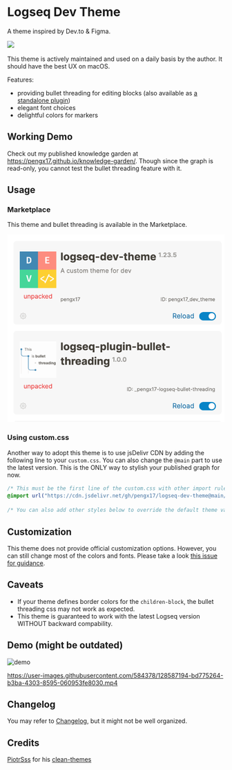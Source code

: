 # Logseq Dev Theme

A theme inspired by Dev.to & Figma.

<img src="./logo.png" width="100" />

This theme is actively maintained and used on a daily basis by the author. It should have the best UX on macOS.

Features:
- providing bullet threading for editing blocks (also available as [a standalone plugin](https://github.com/pengx17/logseq-plugin-bullet-threading))
- elegant font choices
- delightful colors for markers

## Working Demo

Check out my published knowledge garden at https://pengx17.github.io/knowledge-garden/. Though since the graph is read-only, you cannot test the bullet threading feature with it.

## Usage

### Marketplace
This theme and bullet threading is available in the Marketplace.

![](./marketplace.png)

### Using custom.css

Another way to adopt this theme is to use jsDelivr CDN by adding the following line to your `custom.css`. You can also change the `@main` part to use the latest version. This is the ONLY way to stylish your published graph for now.

```css
/* This must be the first line of the custom.css with other import rules */
@import url("https://cdn.jsdelivr.net/gh/pengx17/logseq-dev-theme@main/custom.css");

/* You can also add other styles below to override the default theme values */
```

## Customization

This theme does not provide official customization options. However, you can still change most of the colors and fonts. Please take a look [this issue for guidance](https://github.com/pengx17/logseq-dev-theme/issues/46).

## Caveats

- If your theme defines border colors for the `children-block`, the bullet threading css may not work as expected.
- This theme is guaranteed to work with the latest Logseq version WITHOUT backward compability.

## Demo (might be outdated)

![demo](./demo.png)

https://user-images.githubusercontent.com/584378/128587194-bd775264-b3ba-4303-8595-060953fe8030.mp4


## Changelog

You may refer to [Changelog](./CHANGELOG.md), but it might not be well organized.

## Credits

[PiotrSss](https://github.com/PiotrSss) for his [clean-themes](https://github.com/PiotrSss/logseq-clean-themes)
